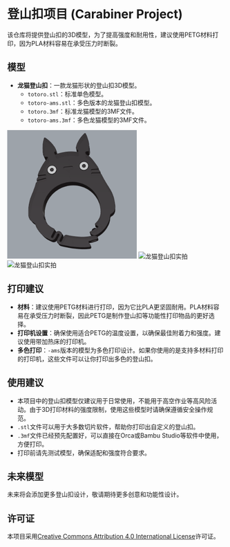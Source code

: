 # 登山扣项目 (Carabiner Project)

该仓库将提供登山扣的3D模型，为了提高强度和耐用性，建议使用PETG材料打印，因为PLA材料容易在承受压力时断裂。

## 模型

- **龙猫登山扣**：一款龙猫形状的登山扣3D模型。
  - `totoro.stl`：标准单色模型。
  - `totoro-ams.stl`：多色版本的龙猫登山扣模型。
  - `totoro.3mf`：标准龙猫模型的3MF文件。
  - `totoro-ams.3mf`：多色龙猫模型的3MF文件。

<img src="./assets/totoro.png" width="300" alt="龙猫登山扣" />
<img src="./assets/totoro-real-shot1.jpg" width="300" alt="龙猫登山扣实拍" />
<img src="./assets/totoro-real-shot2.jpg" width="300" alt="龙猫登山扣实拍" />

## 打印建议

- **材料**：建议使用PETG材料进行打印，因为它比PLA更坚固耐用。PLA材料容易在承受压力时断裂，因此PETG是制作登山扣等功能性打印物品的更好选择。
- **打印机设置**：确保使用适合PETG的温度设置，以确保最佳附着力和强度。建议使用带加热床的打印机。
- **多色打印**：`-ams`版本的模型为多色打印设计。如果你使用的是支持多材料打印的打印机，这些文件可以让你打印出多色的登山扣。

## 使用建议

- 本项目中的登山扣模型仅建议用于日常使用，不能用于高空作业等高风险活动。由于3D打印材料的强度限制，使用这些模型时请确保遵循安全操作规范。
- `.stl`文件可以用于大多数切片软件，帮助你打印出自定义的登山扣。
- `.3mf`文件已经预先配置好，可以直接在Orca或Bambu Studio等软件中使用，方便打印。
- 打印前请先测试模型，确保适配和强度符合要求。

## 未来模型

未来将会添加更多登山扣设计，敬请期待更多创意和功能性设计。

## 许可证

本项目采用[Creative Commons Attribution 4.0 International License](https://creativecommons.org/licenses/by/4.0/)许可证。
